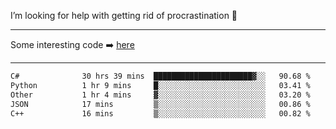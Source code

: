 I’m looking for help with getting rid of procrastination 🤔

-----

Some interesting code :arrow_right: [here](https://github.com/zhen8838/playground)

-----

<!--START_SECTION:waka-->

```txt
C#              30 hrs 39 mins  ██████████████████████▓░░   90.68 %
Python          1 hr 9 mins     █░░░░░░░░░░░░░░░░░░░░░░░░   03.41 %
Other           1 hr 4 mins     ▓░░░░░░░░░░░░░░░░░░░░░░░░   03.20 %
JSON            17 mins         ▒░░░░░░░░░░░░░░░░░░░░░░░░   00.86 %
C++             16 mins         ▒░░░░░░░░░░░░░░░░░░░░░░░░   00.82 %
```

<!--END_SECTION:waka-->

<!--
**zhen8838/zhen8838** is a ✨ _special_ ✨ repository because its `README.md` (this file) appears on your GitHub profile.

Here are some ideas to get you started:

- 🔭 I’m currently working on ...
- 🌱 I’m currently learning ...
- 👯 I’m looking to collaborate on ...
 ...
- 💬 Ask me about ...
- 📫 How to reach me: ...
- 😄 Pronouns: ...
- ⚡ Fun fact: ...
-->
